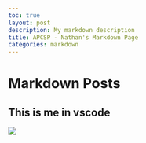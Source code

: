 ```yaml
---
toc: true
layout: post
description: My markdown description
title: APCSP - Nathan's Markdown Page
categories: markdown
---
```

# Markdown Posts


## This is me in vscode

![]({{site.baseurl}}/images/nathan_vscode.png)